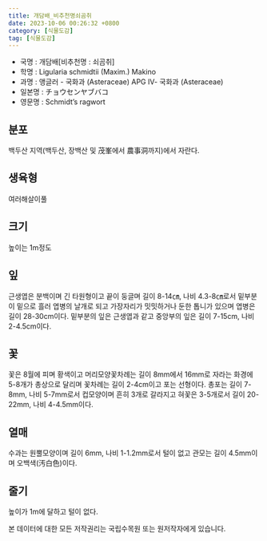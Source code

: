 ```yaml
---
title: 개담배_비추천명쇠곰취
date: 2023-10-06 00:26:32 +0800
category: [식물도감]
tag: [식물도감]
---
```




- 국명 : 개담배[비추천명 : 쇠곰취]
- 학명 : Ligularia schmidtii (Maxim.) Makino
- 과명 : 앵글러 - 국화과 (Asteraceae) APG Ⅳ- 국화과 (Asteraceae)
- 일본명 : チョウセンヤブバコ
- 영문명 : Schmidt’s ragwort


## 분포
백두산 지역(백두산, 장백산 및 茂峯에서 農事洞까지)에서 자란다.
## 생육형
여러해살이풀 
## 크기
높이는 1m정도
## 잎
근생엽은 분백이며 긴 타원형이고 끝이  둥글며 길이 8-14㎝, 나비 4.3-8㎝로서 밑부분이 밑으로 흘러 엽병의 날개로 되고 가장자리가 밋밋하거나 둔한 톱니가 있으며 엽병은 길이 28-30cm이다. 밑부분의 잎은 근생엽과 같고 중앙부의 잎은 길이 7-15cm, 나비 2-4.5cm이다.
## 꽃
꽃은 8월에 피며 황색이고 머리모양꽃차례는 길이 8mm에서 16mm로 자라는 화경에 5-8개가 총상으로 달리며 꽃차례는 길이 2-4cm이고 포는 선형이다. 총포는 길이 7-8mm, 나비 5-7mm로서 컵모양이며 흔히 3개로 갈라지고 혀꽃은 3-5개로서 길이 20-22mm, 나비 4-4.5mm이다.
## 열매
수과는 원뿔모양이며 길이 6mm, 나비 1-1.2mm로서 털이 없고 관모는 길이 4.5mm이며 오백색(汚白色)이다.
## 줄기
높이가 1m에 달하고 털이 없다.






본 데이터에 대한 모든 저작권리는 국립수목원 또는 원저작자에게 있습니다.
